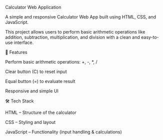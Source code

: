Calculator Web Application

A simple and responsive Calculator Web App built using HTML, CSS, and JavaScript.

This project allows users to perform basic arithmetic operations like addition, subtraction, multiplication, and division with a clean and easy-to-use interface.

🚀 Features

Perform basic arithmetic operations: +, -, *, /

Clear button (C) to reset input

Equal button (=) to evaluate result

Responsive and simple UI

🛠️ Tech Stack

HTML – Structure of the calculator

CSS – Styling and layout

JavaScript – Functionality (input handling & calculations)